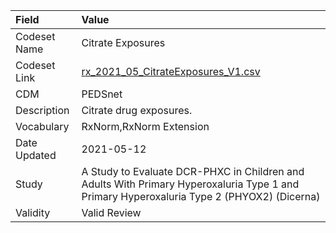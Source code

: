 |Field        |Value                                                                                                                                     |
|:------------|:-----------------------------------------------------------------------------------------------------------------------------------------|
|Codeset Name |Citrate Exposures                                                                                                                         |
|Codeset Link |[rx_2021_05_CitrateExposures_V1.csv](https://github.com/PEDSnet/Variable-Dictionary/blob/main/drugs/rx_2021_05_CitrateExposures_V1.csv)   |
|CDM          |PEDSnet                                                                                                                                   |
|Description  |Citrate drug exposures.                                                                                                                   |
|Vocabulary   |RxNorm,RxNorm Extension                                                                                                                   |
|Date Updated |2021-05-12                                                                                                                                |
|Study        |A Study to Evaluate DCR-PHXC in Children and Adults With Primary Hyperoxaluria Type 1 and Primary Hyperoxaluria Type 2 (PHYOX2) (Dicerna) |
|Validity     |Valid Review                                                                                                                              |
